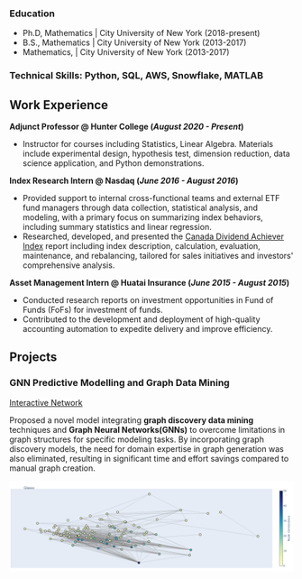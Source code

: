 
### Education
- Ph.D, Mathematics | City University of New York (2018-present)
- B.S., Mathematics | City University of New York (2013-2017)
- Mathematics,  | City University of New York (2013-2017)

### Technical Skills: Python, SQL, AWS, Snowflake, MATLAB

## Work Experience
**Adjunct Professor @ Hunter College (_August 2020 - Present_)**
- Instructor for courses including Statistics, Linear Algebra. Materials include experimental design, hypothesis test, dimension reduction, data science application, and Python demonstrations.

**Index Research Intern @ Nasdaq (_June 2016 - August 2016_)**
- Provided support to internal cross-functional teams and external ETF fund managers through data collection, statistical analysis, and modeling, with a primary focus on summarizing index behaviors, including summary statistics and linear regression.
- Researched, developed, and presented the [Canada Dividend Achiever Index](https://indexes.nasdaqomx.com/Index/Overview/DACATR)  report including index description, calculation, evaluation, maintenance, and rebalancing, tailored for sales initiatives and investors' comprehensive analysis.

**Asset Management Intern @ Huatai Insurance (_June 2015 - August 2015_)**
- Conducted research reports on investment opportunities in Fund of Funds (FoFs) for investment of funds.
- Contributed to the development and deployment of high-quality accounting automation to expedite delivery and improve efficiency.

## Projects
### GNN Predictive Modelling and Graph Data Mining
[Interactive Network]()

Proposed a novel model integrating **graph discovery data mining** techniques and **Graph Neural Networks(GNNs)** to overcome limitations in graph structures for specific modeling tasks. By incorporating graph discovery models, the need for domain expertise in graph generation was also eliminated, resulting in significant time and effort savings compared to manual graph creation.

![Network discovered from data](/assets/img/glasso_graph.png)
